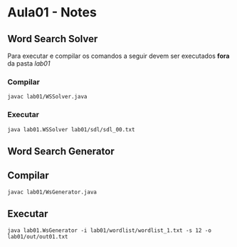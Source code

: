 # Aula01 - Notes

## Word Search Solver

Para executar e compilar os comandos a seguir devem ser executados **fora** da pasta *lab01*
### Compilar
``` 
javac lab01/WSSolver.java 
```

### Executar
```
java lab01.WSSolver lab01/sdl/sdl_00.txt  
```

## Word Search Generator

## Compilar
```
javac lab01/WsGenerator.java
```
## Executar
```
java lab01.WsGenerator -i lab01/wordlist/wordlist_1.txt -s 12 -o lab01/out/out01.txt 
```